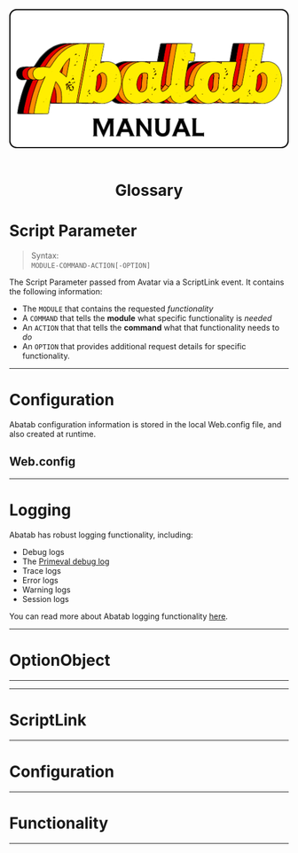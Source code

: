 <div align="center">

  <img src="../images/man-logo.png" alt="Abatab Manual" width="512">
  <br>
  <br>
  <h1>
    Glossary
  </h1>

</div>

# Script Parameter
> Syntax:  
`MODULE-COMMAND-ACTION[-OPTION]`

The Script Parameter passed from Avatar via a ScriptLink event. It contains the following information:

* The `MODULE` that contains the requested *functionality*
* A `COMMAND` that tells the **module** what specific functionality is *needed*
* An `ACTION` that that tells the **command** what that functionality needs to *do*
* An `OPTION` that provides additional request details for specific functionality.

***

# Configuration

Abatab configuration information is stored in the local Web.config file, and also created at runtime.

## Web.config

***

# Logging

Abatab has robust logging functionality, including:

* Debug logs
* The [Primeval debug log][primevalDebugLog]
* Trace logs
* Error logs
* Warning logs
* Session logs

You can read more about Abatab logging functionality [here][manLogging].

***

# OptionObject

***



***

# ScriptLink

***

# Configuration

***

# Functionality

***

<!-- Reference Links -->

[manLogging]: manLogging.html
[primevalDebugLog]: manLogging.html#primeval-debug-log




```bash
```
